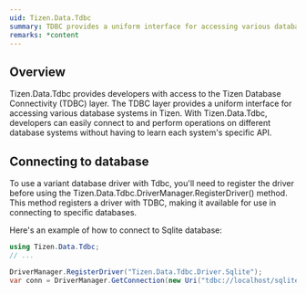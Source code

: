 ```yaml
---
uid: Tizen.Data.Tdbc
summary: TDBC provides a uniform interface for accessing various database systems in Tizen applications.
remarks: *content
---
```

## Overview
Tizen.Data.Tdbc provides developers with access to the Tizen Database Connectivity (TDBC) layer. The TDBC layer provides a uniform interface for accessing various database systems in Tizen. With Tizen.Data.Tdbc, developers can easily connect to and perform operations on different database systems without having to learn each system's specific API.

## Connecting to database
To use a variant database driver with Tdbc, you'll need to register the driver before using the Tizen.Data.Tdbc.DriverManager.RegisterDriver() method. This method registers a driver with TDBC, making it available for use in connecting to specific databases.

Here's an example of how to connect to Sqlite database:
```cs
using Tizen.Data.Tdbc;
// ...

DriverManager.RegisterDriver("Tizen.Data.Tdbc.Driver.Sqlite");
var conn = DriverManager.GetConnection(new Uri("tdbc://localhost/sqlite_test.db?mode=rwc"));
```
